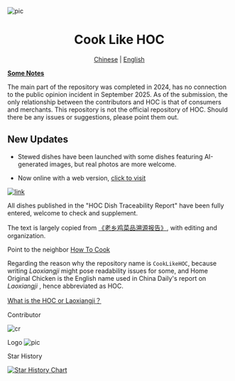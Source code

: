 ![pic](/banner.png)

<div align="center">

# Cook Like HOC

[Chinese](/README.md) | [English](/README.en.md)

</div>

[**Some Notes**](https://github.com/Gar-b-age/CookLikeHOC/issues/26)

The main part of the repository was completed in 2024, has no connection to the public opinion incident in September 2025. As of the submission, the only relationship between the contributors and HOC is that of consumers and merchants. This repository is not the official repository of HOC. Should there be any issues or suggestions, please point them out.

## New Updates

- Stewed dishes have been launched with some dishes featuring AI-generated images, but real photos are more welcome.

- Now online with a web version, [click to visit](https://cooklikehoc.soilzhu.su)

[![link](/tg.png)](https://t.me/cooklikehoc)

All dishes published in the "HOC Dish Traceability Report" have been fully entered, welcome to check and supplement.

The text is largely copied from [《老乡鸡菜品溯源报告》](https://www.lxjchina.com.cn/display.asp?id=4226), with editing and organization.

Point to the neighbor [How To Cook](https://cook.aiursoft.cn/)

Regarding the reason why the repository name is `CookLikeHOC`, because writing *Laoxiangji* might pose readability issues for some, and Home Original Chicken is the English name used in China Daily's report on *Laoxiangji* , hence abbreviated as HOC.



[What is the HOC or Laoxiangji？](https://lxjchina.com.cn/)



Contributor

![cr](https://contrib.rocks/image?repo=Gar-b-age/CookLikeHOC)

Logo
![pic](/logo.png)

Star History

[![Star History Chart](https://api.star-history.com/svg?repos=Gar-b-age/CookLikeHOC&type=Date)](https://star-history.com/#Gar-b-age/CookLikeHOC&Date)
